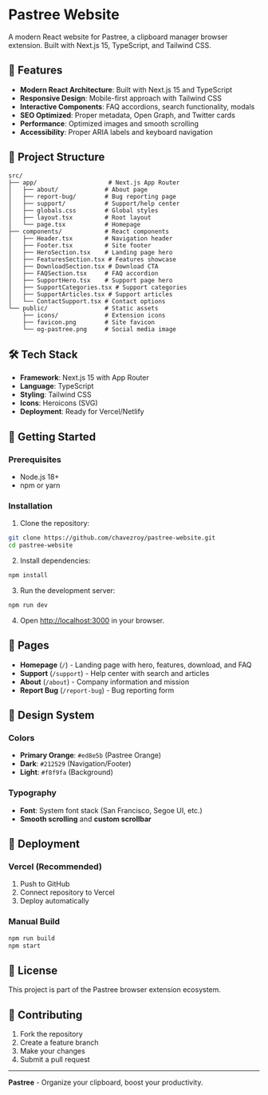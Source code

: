 # Pastree Website

A modern React website for Pastree, a clipboard manager browser extension. Built with Next.js 15, TypeScript, and Tailwind CSS.

## 🚀 Features

- **Modern React Architecture**: Built with Next.js 15 and TypeScript
- **Responsive Design**: Mobile-first approach with Tailwind CSS
- **Interactive Components**: FAQ accordions, search functionality, modals
- **SEO Optimized**: Proper metadata, Open Graph, and Twitter cards
- **Performance**: Optimized images and smooth scrolling
- **Accessibility**: Proper ARIA labels and keyboard navigation

## 📁 Project Structure

```
src/
├── app/                    # Next.js App Router
│   ├── about/             # About page
│   ├── report-bug/        # Bug reporting page
│   ├── support/           # Support/help center
│   ├── globals.css        # Global styles
│   ├── layout.tsx         # Root layout
│   └── page.tsx           # Homepage
├── components/            # React components
│   ├── Header.tsx         # Navigation header
│   ├── Footer.tsx         # Site footer
│   ├── HeroSection.tsx    # Landing page hero
│   ├── FeaturesSection.tsx # Features showcase
│   ├── DownloadSection.tsx # Download CTA
│   ├── FAQSection.tsx     # FAQ accordion
│   ├── SupportHero.tsx    # Support page hero
│   ├── SupportCategories.tsx # Support categories
│   ├── SupportArticles.tsx # Support articles
│   └── ContactSupport.tsx # Contact options
└── public/                # Static assets
    ├── icons/             # Extension icons
    ├── favicon.png        # Site favicon
    └── og-pastree.png     # Social media image
```

## 🛠️ Tech Stack

- **Framework**: Next.js 15 with App Router
- **Language**: TypeScript
- **Styling**: Tailwind CSS
- **Icons**: Heroicons (SVG)
- **Deployment**: Ready for Vercel/Netlify

## 🚀 Getting Started

### Prerequisites

- Node.js 18+ 
- npm or yarn

### Installation

1. Clone the repository:
```bash
git clone https://github.com/chavezroy/pastree-website.git
cd pastree-website
```

2. Install dependencies:
```bash
npm install
```

3. Run the development server:
```bash
npm run dev
```

4. Open [http://localhost:3000](http://localhost:3000) in your browser.

## 📱 Pages

- **Homepage** (`/`) - Landing page with hero, features, download, and FAQ
- **Support** (`/support`) - Help center with search and articles
- **About** (`/about`) - Company information and mission
- **Report Bug** (`/report-bug`) - Bug reporting form

## 🎨 Design System

### Colors
- **Primary Orange**: `#ed8e5b` (Pastree Orange)
- **Dark**: `#212529` (Navigation/Footer)
- **Light**: `#f8f9fa` (Background)

### Typography
- **Font**: System font stack (San Francisco, Segoe UI, etc.)
- **Smooth scrolling** and **custom scrollbar**

## 🚀 Deployment

### Vercel (Recommended)
1. Push to GitHub
2. Connect repository to Vercel
3. Deploy automatically

### Manual Build
```bash
npm run build
npm start
```

## 📄 License

This project is part of the Pastree browser extension ecosystem.

## 🤝 Contributing

1. Fork the repository
2. Create a feature branch
3. Make your changes
4. Submit a pull request

---

**Pastree** - Organize your clipboard, boost your productivity.